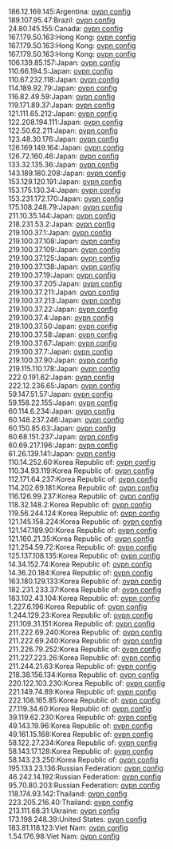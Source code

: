 186.12.169.145:Argentina: [ovpn config](vpn/186_12_169_145.ovpn)  
189.107.95.47:Brazil: [ovpn config](vpn/189_107_95_47.ovpn)  
24.80.145.155:Canada: [ovpn config](vpn/24_80_145_155.ovpn)  
167.179.50.163:Hong Kong: [ovpn config](vpn/167_179_50_163.ovpn)  
167.179.50.163:Hong Kong: [ovpn config](vpn/167_179_50_163.ovpn)  
167.179.50.163:Hong Kong: [ovpn config](vpn/167_179_50_163.ovpn)  
106.139.85.157:Japan: [ovpn config](vpn/106_139_85_157.ovpn)  
110.66.194.5:Japan: [ovpn config](vpn/110_66_194_5.ovpn)  
110.67.232.118:Japan: [ovpn config](vpn/110_67_232_118.ovpn)  
114.189.92.79:Japan: [ovpn config](vpn/114_189_92_79.ovpn)  
116.82.49.59:Japan: [ovpn config](vpn/116_82_49_59.ovpn)  
119.171.89.37:Japan: [ovpn config](vpn/119_171_89_37.ovpn)  
121.111.65.212:Japan: [ovpn config](vpn/121_111_65_212.ovpn)  
122.208.194.111:Japan: [ovpn config](vpn/122_208_194_111.ovpn)  
122.50.62.211:Japan: [ovpn config](vpn/122_50_62_211.ovpn)  
123.48.30.176:Japan: [ovpn config](vpn/123_48_30_176.ovpn)  
126.169.149.164:Japan: [ovpn config](vpn/126_169_149_164.ovpn)  
126.72.160.46:Japan: [ovpn config](vpn/126_72_160_46.ovpn)  
133.32.135.36:Japan: [ovpn config](vpn/133_32_135_36.ovpn)  
143.189.180.208:Japan: [ovpn config](vpn/143_189_180_208.ovpn)  
153.129.120.191:Japan: [ovpn config](vpn/153_129_120_191.ovpn)  
153.175.130.34:Japan: [ovpn config](vpn/153_175_130_34.ovpn)  
153.231.172.170:Japan: [ovpn config](vpn/153_231_172_170.ovpn)  
175.108.248.79:Japan: [ovpn config](vpn/175_108_248_79.ovpn)  
211.10.35.144:Japan: [ovpn config](vpn/211_10_35_144.ovpn)  
218.231.53.2:Japan: [ovpn config](vpn/218_231_53_2.ovpn)  
219.100.37.1:Japan: [ovpn config](vpn/219_100_37_1.ovpn)  
219.100.37.108:Japan: [ovpn config](vpn/219_100_37_108.ovpn)  
219.100.37.109:Japan: [ovpn config](vpn/219_100_37_109.ovpn)  
219.100.37.125:Japan: [ovpn config](vpn/219_100_37_125.ovpn)  
219.100.37.138:Japan: [ovpn config](vpn/219_100_37_138.ovpn)  
219.100.37.19:Japan: [ovpn config](vpn/219_100_37_19.ovpn)  
219.100.37.205:Japan: [ovpn config](vpn/219_100_37_205.ovpn)  
219.100.37.211:Japan: [ovpn config](vpn/219_100_37_211.ovpn)  
219.100.37.213:Japan: [ovpn config](vpn/219_100_37_213.ovpn)  
219.100.37.22:Japan: [ovpn config](vpn/219_100_37_22.ovpn)  
219.100.37.4:Japan: [ovpn config](vpn/219_100_37_4.ovpn)  
219.100.37.50:Japan: [ovpn config](vpn/219_100_37_50.ovpn)  
219.100.37.58:Japan: [ovpn config](vpn/219_100_37_58.ovpn)  
219.100.37.67:Japan: [ovpn config](vpn/219_100_37_67.ovpn)  
219.100.37.7:Japan: [ovpn config](vpn/219_100_37_7.ovpn)  
219.100.37.90:Japan: [ovpn config](vpn/219_100_37_90.ovpn)  
219.115.110.178:Japan: [ovpn config](vpn/219_115_110_178.ovpn)  
222.0.191.62:Japan: [ovpn config](vpn/222_0_191_62.ovpn)  
222.12.236.65:Japan: [ovpn config](vpn/222_12_236_65.ovpn)  
59.147.51.57:Japan: [ovpn config](vpn/59_147_51_57.ovpn)  
59.158.22.155:Japan: [ovpn config](vpn/59_158_22_155.ovpn)  
60.114.6.234:Japan: [ovpn config](vpn/60_114_6_234.ovpn)  
60.148.237.246:Japan: [ovpn config](vpn/60_148_237_246.ovpn)  
60.150.85.63:Japan: [ovpn config](vpn/60_150_85_63.ovpn)  
60.68.151.237:Japan: [ovpn config](vpn/60_68_151_237.ovpn)  
60.69.217.196:Japan: [ovpn config](vpn/60_69_217_196.ovpn)  
61.26.139.141:Japan: [ovpn config](vpn/61_26_139_141.ovpn)  
110.14.252.60:Korea Republic of: [ovpn config](vpn/110_14_252_60.ovpn)  
110.34.93.119:Korea Republic of: [ovpn config](vpn/110_34_93_119.ovpn)  
112.171.64.237:Korea Republic of: [ovpn config](vpn/112_171_64_237.ovpn)  
114.202.69.181:Korea Republic of: [ovpn config](vpn/114_202_69_181.ovpn)  
116.126.99.237:Korea Republic of: [ovpn config](vpn/116_126_99_237.ovpn)  
118.32.148.2:Korea Republic of: [ovpn config](vpn/118_32_148_2.ovpn)  
119.56.244.124:Korea Republic of: [ovpn config](vpn/119_56_244_124.ovpn)  
121.145.158.224:Korea Republic of: [ovpn config](vpn/121_145_158_224.ovpn)  
121.147.189.90:Korea Republic of: [ovpn config](vpn/121_147_189_90.ovpn)  
121.160.21.35:Korea Republic of: [ovpn config](vpn/121_160_21_35.ovpn)  
121.254.59.72:Korea Republic of: [ovpn config](vpn/121_254_59_72.ovpn)  
125.137.108.135:Korea Republic of: [ovpn config](vpn/125_137_108_135.ovpn)  
14.34.152.74:Korea Republic of: [ovpn config](vpn/14_34_152_74.ovpn)  
14.36.20.184:Korea Republic of: [ovpn config](vpn/14_36_20_184.ovpn)  
163.180.129.133:Korea Republic of: [ovpn config](vpn/163_180_129_133.ovpn)  
182.231.233.37:Korea Republic of: [ovpn config](vpn/182_231_233_37.ovpn)  
183.102.43.104:Korea Republic of: [ovpn config](vpn/183_102_43_104.ovpn)  
1.227.6.196:Korea Republic of: [ovpn config](vpn/1_227_6_196.ovpn)  
1.244.129.23:Korea Republic of: [ovpn config](vpn/1_244_129_23.ovpn)  
211.109.31.151:Korea Republic of: [ovpn config](vpn/211_109_31_151.ovpn)  
211.222.69.240:Korea Republic of: [ovpn config](vpn/211_222_69_240.ovpn)  
211.222.69.240:Korea Republic of: [ovpn config](vpn/211_222_69_240.ovpn)  
211.226.79.252:Korea Republic of: [ovpn config](vpn/211_226_79_252.ovpn)  
211.227.223.26:Korea Republic of: [ovpn config](vpn/211_227_223_26.ovpn)  
211.244.21.63:Korea Republic of: [ovpn config](vpn/211_244_21_63.ovpn)  
218.38.156.134:Korea Republic of: [ovpn config](vpn/218_38_156_134.ovpn)  
220.122.103.230:Korea Republic of: [ovpn config](vpn/220_122_103_230.ovpn)  
221.149.74.89:Korea Republic of: [ovpn config](vpn/221_149_74_89.ovpn)  
222.108.165.85:Korea Republic of: [ovpn config](vpn/222_108_165_85.ovpn)  
27.119.34.60:Korea Republic of: [ovpn config](vpn/27_119_34_60.ovpn)  
39.119.62.230:Korea Republic of: [ovpn config](vpn/39_119_62_230.ovpn)  
49.143.19.96:Korea Republic of: [ovpn config](vpn/49_143_19_96.ovpn)  
49.161.15.168:Korea Republic of: [ovpn config](vpn/49_161_15_168.ovpn)  
58.122.27.234:Korea Republic of: [ovpn config](vpn/58_122_27_234.ovpn)  
58.143.17.128:Korea Republic of: [ovpn config](vpn/58_143_17_128.ovpn)  
58.143.23.250:Korea Republic of: [ovpn config](vpn/58_143_23_250.ovpn)  
195.133.23.136:Russian Federation: [ovpn config](vpn/195_133_23_136.ovpn)  
46.242.14.192:Russian Federation: [ovpn config](vpn/46_242_14_192.ovpn)  
95.70.80.203:Russian Federation: [ovpn config](vpn/95_70_80_203.ovpn)  
118.174.93.142:Thailand: [ovpn config](vpn/118_174_93_142.ovpn)  
223.205.216.40:Thailand: [ovpn config](vpn/223_205_216_40.ovpn)  
213.111.68.31:Ukraine: [ovpn config](vpn/213_111_68_31.ovpn)  
173.198.248.39:United States: [ovpn config](vpn/173_198_248_39.ovpn)  
183.81.118.123:Viet Nam: [ovpn config](vpn/183_81_118_123.ovpn)  
1.54.176.98:Viet Nam: [ovpn config](vpn/1_54_176_98.ovpn)  
